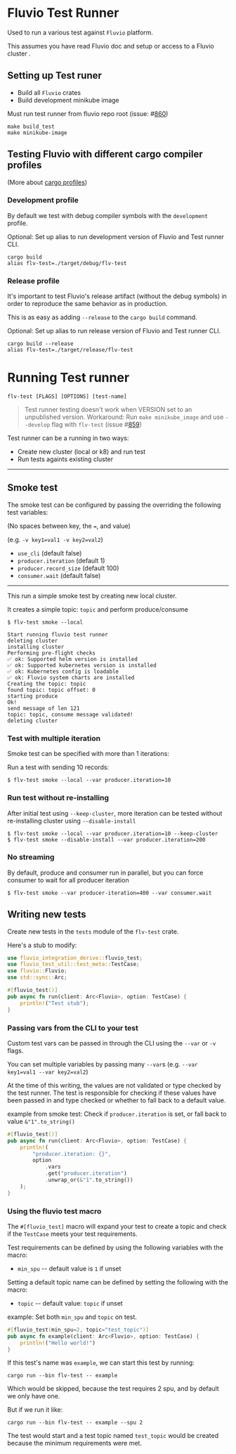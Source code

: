 # Fluvio Test Runner

Used to run a various test against `Fluvio` platform.

This assumes you have read Fluvio doc and setup or access to a Fluvio cluster .

## Setting up Test runer

* Build all `Fluvio` crates
* Build development minikube image

Must run test runner from fluvio repo root (issue: #[860](https://github.com/infinyon/fluvio/issues/860))

```
make build_test
make minikube-image
```

## Testing Fluvio with different cargo compiler profiles

(More about [cargo profiles](https://doc.rust-lang.org/cargo/reference/profiles.html))

### Development profile
By default we test with debug compiler symbols with the `development` profile.

Optional: Set up alias to run development version of Fluvio and Test runner CLI.

```
cargo build
alias flv-test=./target/debug/flv-test
```

### Release profile

It's important to test Fluvio's release artifact (without the debug symbols) in order to reproduce the same behavior as in production.

This is as easy as adding `--release` to the `cargo build` command.

Optional: Set up alias to run release version of Fluvio and Test runner CLI.

```
cargo build --release
alias flv-test=./target/release/flv-test
```

# Running Test runner

```
flv-test [FLAGS] [OPTIONS] [test-name]
```

> Test runner testing doesn't work when VERSION set to an unpublished version. Workaround: Run `make minikube_image` and use `--develop` flag with `flv-test` (issue #[859](https://github.com/infinyon/fluvio/issues/859))


Test runner can be a running in two ways:
- Create new cluster (local or k8) and run test
- Run tests againts existing cluster

---
## Smoke test

The smoke test can be configured by passing the overriding the following test variables:

(No spaces between key, the `=`, and value)

(e.g. `-v key1=val1 -v key2=val2`)
* `use_cli` (default false)
* `producer.iteration` (default 1)
* `producer.record_size` (default 100)
* `consumer.wait` (default false)

---

This run a simple smoke test by creating new local cluster.

It creates a simple topic: `topic` and perform produce/consume 

```
$ flv-test smoke --local

Start running fluvio test runner
deleting cluster
installing cluster
Performing pre-flight checks
✅ ok: Supported helm version is installed
✅ ok: Supported kubernetes version is installed
✅ ok: Kubernetes config is loadable
✅ ok: Fluvio system charts are installed
Creating the topic: topic
found topic: topic offset: 0
starting produce
Ok!
send message of len 121
topic: topic, consume message validated!
deleting cluster
```

### Test with multiple iteration

Smoke test can be specified with more than 1 iterations:

Run a test with sending 10 records:

```
$ flv-test smoke --local --var producer.iteration=10
```

### Run test without re-installing

After initial test using `--keep-cluster`, more iteration can be tested without re-installing cluster using `--disable-install`

```
$ flv-test smoke --local --var producer.iteration=10 --keep-cluster
$ flv-test smoke --disable-install --var producer.iteration=200
```

### No streaming

By default, produce and consumer run in parallel, but you can force consumer to wait for all producer iteration

```
$ flv-test smoke --var producer-iteration=400 --var consumer.wait
```

## Writing new tests

Create new tests in the `tests` module of the `flv-test` crate. 

Here's a stub to modify:
```rust
use fluvio_integration_derive::fluvio_test;
use fluvio_test_util::test_meta::TestCase;
use fluvio::Fluvio;
use std::sync::Arc;

#[fluvio_test()]
pub async fn run(client: Arc<Fluvio>, option: TestCase) {
    println!("Test stub");
}
```

### Passing vars from the CLI to your test

Custom test vars can be passed in through the CLI using the `--var` or `-v` flags.

You can set multiple variables by passing many `--var`s (e.g. `--var key1=val1 --var key2=val2`)

At the time of this writing, the values are not validated or type checked by the test runner. The test is responsible for checking if these values have been passed in and type checked or whether to fall back to a default value.

example from smoke test:
Check if `producer.iteration` is set, or fall back to value `&"1".to_string()` 

```rust
#[fluvio_test()]
pub async fn run(client: Arc<Fluvio>, option: TestCase) {
    println!(
        "producer.iteration: {}",
        option
            .vars
            .get("producer.iteration")
            .unwrap_or(&"1".to_string())
    );
}
```

### Using the fluvio test macro
The `#[fluvio_test]` macro will expand your test to create a topic and check if the `TestCase` meets your test requirements.

Test requirements can be defined by using the following variables with the macro:
* `min_spu` -- default value is `1` if unset

Setting a default topic name can be defined by setting the following with the macro:
* `topic` -- default value: `topic` if unset

example: Set both `min_spu` and `topic` on test.

```rust
#[fluvio_test(min_spu=2, topic="test_topic")]
pub async fn example(client: Arc<Fluvio>, option: TestCase) {
    println!("Hello world!")
}
```

If this test's name was `example`, we can start this test by running:

`cargo run --bin flv-test -- example`

Which would be skipped, because the test requires 2 spu, and by default we only have one.

But if we run it like:

`cargo run --bin flv-test -- example --spu 2`

The test would start and a test topic named `test_topic` would be created because the minimum requirements were met.